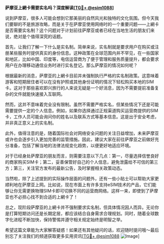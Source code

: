 **萨摩亚上網卡需要实名吗？深度解读[[TG💪+ @esim1088](https://t.me/s/esim1088)]**

说到萨摩亚，很多人可能会想到它那美丽的自然风光和独特的文化氛围。但今天我们要聊的不是旅游攻略，而是关于在萨摩亚使用网络时的一个重要问题——上網卡是否需要实名制？这个问题对于计划前往萨摩亚或者已经在当地生活的朋友们来说，绝对是个值得深究的话题。

首先，让我们了解一下什么是实名制。简单来说，实名制就是要求用户在购买或注册某些服务时提供真实的身份信息。这种政策在全球范围内并不罕见，在一些国家和地区，比如中国、印度等，电信运营商为了便于管理和服务质量提升，都会要求用户在办理移动通信业务时进行实名登记。那么萨摩亚的情况如何呢？

根据最新的消息，萨摩亚的上網卡目前并未强制执行严格的实名制政策。这意味着游客和短期居住者可以在没有护照或其他身份证明的情况下轻松购买本地的SIM卡。这对于那些喜欢即兴旅行的人来说无疑是一个好消息，因为不需要提前准备复杂的文件就能快速接入互联网。

然而，这并不意味着完全没有限制。虽然不需要严格实名，但某些情况下还是可能需要提供一定的个人信息。例如，如果你选择通过正规渠道购买运营商提供的SIM卡，工作人员可能会询问你的姓名以及联系方式等基本信息。这是出于安全考虑，并非真正意义上的实名制。

此外，值得注意的是，随着国际社会对网络安全问题的关注日益增加，未来萨摩亚或许也会逐步引入更加完善的监管措施。因此，建议大家在前往萨摩亚之前做好充分准备，包括了解当地的法律法规变化趋势，以便更好地适应环境。

对于已经身处萨摩亚的朋友而言，则需要注意以下几点：第一，尽量选择信誉良好的商家购买SIM卡；第二，妥善保管好自己的个人信息，避免泄露给不可信的第三方；第三，关注官方发布的最新公告，及时掌握相关政策动态。

当然啦，除了上述提到的实际操作层面的问题外，还有一些小贴士可以帮助大家更顺利地在萨摩亚上网。比如说，现在市面上有许多支持eSIM技术的产品，它们能够让你无需更换物理SIM卡即可切换不同的运营商网络。这样一来，即使到了萨摩亚也不必担心找不到合适的上網卡了！

总之，现阶段萨摩亚的上網卡并不强制要求实名制，但具体情况因人而异。无论你是打算短期访问还是长期定居，都应该结合自身需求合理规划。同时，随着全球数字化进程不断加快，保持警惕并遵守相关规定始终是明智之举。

希望这篇文章能为大家解答疑惑！如果还有其他疑问的话，欢迎随时提问哦～最后别忘了关注我们的频道获取更多实用资讯[[TG💪+ @esim1088](https://t.me/s/esim1088) ![Image](https://i.postimg.cc/4NQfJmqS/Snipaste-2025-05-13-00-14-12.png)]